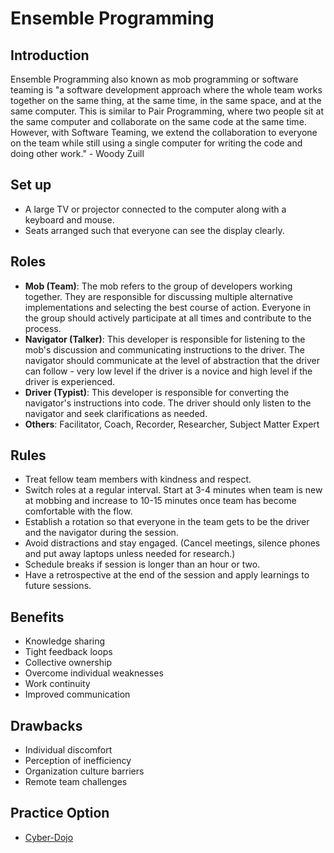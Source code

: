 # Ensemble Programming

## Introduction
Ensemble Programming also known as mob programming or software teaming is "a software development approach where the whole team works together on the same thing, at the same time, in the same space, and at the same computer. This is similar to Pair Programming, where two people sit at the same computer and collaborate on the same code at the same time. However, with Software Teaming, we extend the collaboration to everyone on the team while still using a single computer for writing the code and doing other work." - Woody Zuill

## Set up
- A large TV or projector connected to the computer along with a keyboard and mouse.
- Seats arranged such that everyone can see the display clearly.

## Roles
- **Mob (Team)**: The mob refers to the group of developers working together. They are responsible for discussing multiple alternative implementations and selecting the best course of action. Everyone in the group should actively participate at all times and contribute to the process.
- **Navigator (Talker)**: This developer is responsible for listening to the mob's discussion and communicating instructions to the driver. The navigator should communicate at the level of abstraction that the driver can follow - very low level if the driver is a novice and high level if the driver is experienced.
- **Driver (Typist)**: This developer is responsible for converting the navigator's instructions into code. The driver should only listen to the navigator and seek clarifications as needed.
- **Others**: Facilitator, Coach, Recorder, Researcher, Subject Matter Expert

## Rules
- Treat fellow team members with kindness and respect.
- Switch roles at a regular interval. Start at 3-4 minutes when team is new at mobbing and increase to 10-15 minutes once team has become comfortable with the flow.
- Establish a rotation so that everyone in the team gets to be the driver and the navigator during the session.
- Avoid distractions and stay engaged. (Cancel meetings, silence phones and put away laptops unless needed for research.)
- Schedule breaks if session is longer than an hour or two.
- Have a retrospective at the end of the session and apply learnings to future sessions.

## Benefits
- Knowledge sharing
- Tight feedback loops
- Collective ownership
- Overcome individual weaknesses
- Work continuity
- Improved communication

## Drawbacks
- Individual discomfort
- Perception of inefficiency
- Organization culture barriers
- Remote team challenges

## Practice Option
- [Cyber-Dojo](https://cyber-dojo.org/creator/home)
